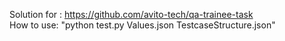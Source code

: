Solution for : https://github.com/avito-tech/qa-trainee-task <br>
How to use: "python test.py Values.json TestcaseStructure.json"
 
